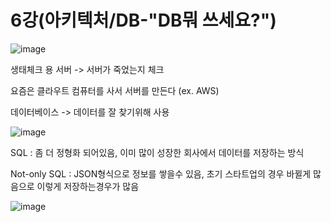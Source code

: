 # 6강(아키텍처/DB-"DB뭐 쓰세요?")

![image](https://user-images.githubusercontent.com/90367004/155151955-79d30935-39ee-4f66-8e98-269e34cf27bd.png)

생태체크 용 서버 -> 서버가 죽었는지 체크

요즘은 클라우트 컴퓨터를 사서 서버를 만든다 (ex. AWS)





데이터베이스 -> 데이터를 잘 찾기위해 사용

![image](https://user-images.githubusercontent.com/90367004/155152003-f9292872-f490-4209-bcb6-04448dd60e29.png)

SQL : 좀 더 정형화 되어있음, 이미 많이 성장한 회사에서 데이터를 저장하는 방식

Not-only SQL : JSON형식으로 정보를 쌓을수 있음, 초기 스타트업의 경우 바뀔게 많음으로 이렇게 저장하는경우가 많음

![image](https://user-images.githubusercontent.com/90367004/155152080-ffcc4135-374d-45ba-af15-0c3c526bda2f.png)
